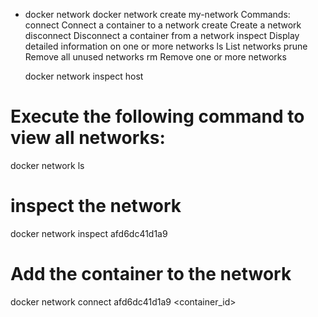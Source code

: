- docker network
docker network create my-network
Commands:
  connect     Connect a container to a network
  create      Create a network
  disconnect  Disconnect a container from a network
  inspect     Display detailed information on one or more networks
  ls          List networks
  prune       Remove all unused networks
  rm          Remove one or more networks

  docker network inspect host

  
# Execute the following command to view all networks:
docker network ls

# inspect the network 
docker network inspect afd6dc41d1a9

# Add the container to the network
docker network connect afd6dc41d1a9 <container_id>